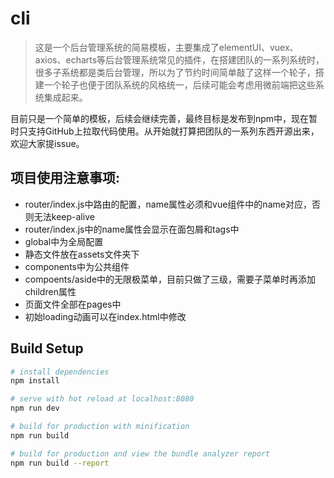 # cli
> 这是一个后台管理系统的简易模板，主要集成了elementUI、vuex、axios、echarts等后台管理系统常见的插件，在搭建团队的一系列系统时，很多子系统都是类后台管理，所以为了节约时间简单敲了这样一个轮子，搭建一个轮子也便于团队系统的风格统一，后续可能会考虑用微前端把这些系统集成起来。  

目前只是一个简单的模板，后续会继续完善，最终目标是发布到npm中，现在暂时只支持GitHub上拉取代码使用。从开始就打算把团队的一系列东西开源出来，欢迎大家提issue。
## 项目使用注意事项:
- router/index.js中路由的配置，name属性必须和vue组件中的name对应，否则无法keep-alive
- router/index.js中的name属性会显示在面包屑和tags中
- global中为全局配置
- 静态文件放在assets文件夹下
- components中为公共组件
- compoents/aside中的无限极菜单，目前只做了三级，需要子菜单时再添加children属性
- 页面文件全部在pages中
- 初始loading动画可以在index.html中修改

## Build Setup

``` bash
# install dependencies
npm install

# serve with hot reload at localhost:8080
npm run dev

# build for production with minification
npm run build

# build for production and view the bundle analyzer report
npm run build --report
```


